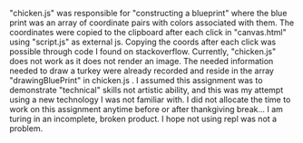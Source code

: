 "chicken.js" was responsible for "constructing a blueprint" where the blue print was an array of coordinate pairs with colors associated with them. The coordinates were copied to the clipboard after each click in "canvas.html" using "script.js" as external js. Copying the coords after each click was possible through code I found on stackoverflow. Currently, "chicken.js" does not work as it does not render an image. The needed information needed to draw a turkey were already recorded and reside in the array "drawingBluePrint" in chicken.js . I assumed this assignment was to demonstrate "technical" skills not artistic ability, and this was my attempt using a new technology I was not familiar with. I did not allocate the time to work on this assignment anytime before or after thankgiving break... I am turing in an incomplete, broken product. I hope not using repl was not a problem.

